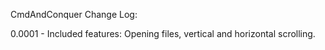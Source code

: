 CmdAndConquer Change Log:


0.0001 - Included features: Opening files, vertical and horizontal scrolling. 